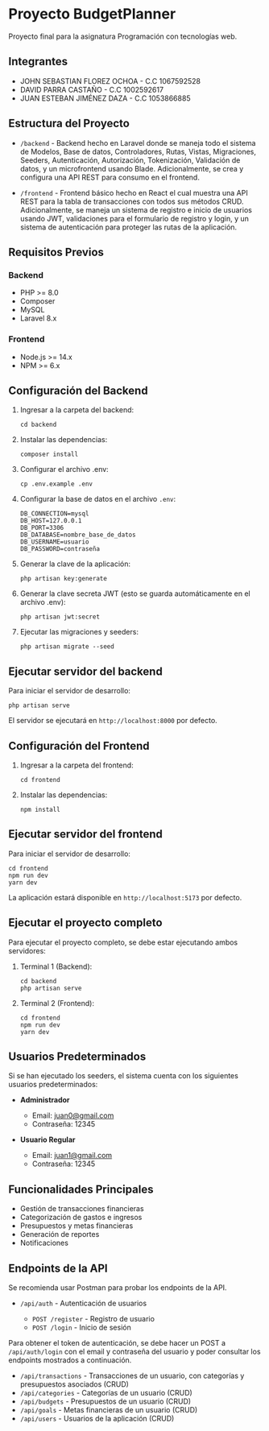 # Proyecto BudgetPlanner

Proyecto final para la asignatura Programación con tecnologías web.

## Integrantes

- JOHN SEBASTIAN FLOREZ OCHOA - C.C 1067592528
- DAVID PARRA CASTAÑO - C.C 1002592617
- JUAN ESTEBAN JIMÉNEZ DAZA - C.C 1053866885

## Estructura del Proyecto

- `/backend` - Backend hecho en Laravel donde se maneja todo el
  sistema de Modelos, Base de datos, Controladores, Rutas, Vistas,
  Migraciones, Seeders, Autenticación, Autorización, Tokenización, Validación de datos,
  y un microfrontend usando Blade. Adicionalmente, se crea y configura una API REST para consumo en el frontend.

- `/frontend` - Frontend básico hecho en React el cual muestra una API REST para la tabla de transacciones con todos sus métodos CRUD. Adicionalmente, se maneja un sistema de registro e inicio de usuarios usando JWT, validaciones para el formulario de registro y login, y un sistema de autenticación para proteger las rutas de la aplicación.

## Requisitos Previos

### Backend

- PHP >= 8.0
- Composer
- MySQL
- Laravel 8.x

### Frontend

- Node.js >= 14.x
- NPM >= 6.x

## Configuración del Backend

1. Ingresar a la carpeta del backend:

   ```
   cd backend
   ```

2. Instalar las dependencias:

   ```
   composer install
   ```

3. Configurar el archivo .env:

   ```
   cp .env.example .env
   ```

4. Configurar la base de datos en el archivo `.env`:

   ```
   DB_CONNECTION=mysql
   DB_HOST=127.0.0.1
   DB_PORT=3306
   DB_DATABASE=nombre_base_de_datos
   DB_USERNAME=usuario
   DB_PASSWORD=contraseña
   ```

5. Generar la clave de la aplicación:

   ```
   php artisan key:generate
   ```

6. Generar la clave secreta JWT (esto se guarda automáticamente en el archivo .env):

   ```
   php artisan jwt:secret
   ```

7. Ejecutar las migraciones y seeders:

   ```
   php artisan migrate --seed
   ```

## Ejecutar servidor del backend

Para iniciar el servidor de desarrollo:

```
php artisan serve
```

El servidor se ejecutará en `http://localhost:8000` por defecto.

## Configuración del Frontend

1. Ingresar a la carpeta del frontend:

   ```
   cd frontend
   ```

2. Instalar las dependencias:

   ```
   npm install
   ```

## Ejecutar servidor del frontend

Para iniciar el servidor de desarrollo:

```
cd frontend
npm run dev
yarn dev
```

La aplicación estará disponible en `http://localhost:5173` por defecto.

## Ejecutar el proyecto completo

Para ejecutar el proyecto completo, se debe estar ejecutando ambos servidores:

1. Terminal 1 (Backend):

   ```
   cd backend
   php artisan serve
   ```

2. Terminal 2 (Frontend):
   ```
   cd frontend
   npm run dev
   yarn dev
   ```

## Usuarios Predeterminados

Si se han ejecutado los seeders, el sistema cuenta con los siguientes usuarios predeterminados:

- **Administrador**

  - Email: juan0@gmail.com
  - Contraseña: 12345

- **Usuario Regular**
  - Email: juan1@gmail.com
  - Contraseña: 12345

## Funcionalidades Principales

- Gestión de transacciones financieras
- Categorización de gastos e ingresos
- Presupuestos y metas financieras
- Generación de reportes
- Notificaciones

## Endpoints de la API

Se recomienda usar Postman para probar los endpoints de la API.

- `/api/auth` - Autenticación de usuarios

  - `POST /register` - Registro de usuario
  - `POST /login` - Inicio de sesión

Para obtener el token de autenticación, se debe hacer un POST a `/api/auth/login` con el email y contraseña del usuario y poder consultar los endpoints mostrados a continuación.

- `/api/transactions` - Transacciones de un usuario, con categorías y presupuestos asociados (CRUD)
- `/api/categories` - Categorías de un usuario (CRUD)
- `/api/budgets` - Presupuestos de un usuario (CRUD)
- `/api/goals` - Metas financieras de un usuario (CRUD)
- `/api/users` - Usuarios de la aplicación (CRUD)
